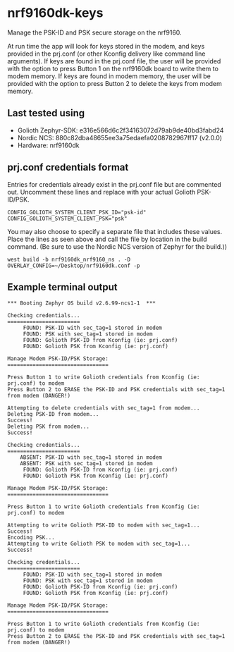 # nrf9160dk-keys

Manage the PSK-ID and PSK secure storage on the nrf9160.

At run time the app will look for keys stored in the modem, and keys provided in
the prj.conf (or other Kconfig delivery like command line arguments). If keys
are found in the prj.conf file, the user will be provided with the option to
press Button 1 on the nrf9160dk board to write them to modem memory. If keys are
found in modem memory, the user will be provided with the option to press Button
2 to delete the keys from modem memory.

## Last tested using

* Golioth Zephyr-SDK: e316e566d6c2f34163072d79ab9de40bd3fabd24
* Nordic NCS: 880c82dba48655ee3a75edaefa0208782967ff17 (v2.0.0)
* Hardware: nrf9160dk

## prj.conf credentials format

Entries for credentials already exist in the prj.conf file but are commented
out. Uncomment these lines and replace with your actual Golioth PSK-ID/PSK.

```console
CONFIG_GOLIOTH_SYSTEM_CLIENT_PSK_ID="psk-id"
CONFIG_GOLIOTH_SYSTEM_CLIENT_PSK="psk"
```

You may also choose to specify a separate file that includes these values. Place
the lines as seen above and call the file by location in the build command. (Be
sure to use the Nordic NCS version of Zephyr for the build.))

```console
west build -b nrf9160dk_nrf9160_ns . -D OVERLAY_CONFIG=~/Desktop/nrf9160dk.conf -p
```

## Example terminal output

```console
*** Booting Zephyr OS build v2.6.99-ncs1-1  ***

Checking credentials...
=======================
     FOUND: PSK-ID with sec_tag=1 stored in modem
     FOUND: PSK with sec_tag=1 stored in modem
     FOUND: Golioth PSK-ID from Kconfig (ie: prj.conf)
     FOUND: Golioth PSK from Kconfig (ie: prj.conf)

Manage Modem PSK-ID/PSK Storage:
================================

Press Button 1 to write Golioth credentials from Kconfig (ie: prj.conf) to modem
Press Button 2 to ERASE the PSK-ID and PSK credentials with sec_tag=1 from modem (DANGER!)

Attempting to delete credentials with sec_tag=1 from modem...
Deleting PSK-ID from modem...
Success!
Deleting PSK from modem...
Success!

Checking credentials...
=======================
    ABSENT: PSK-ID with sec_tag=1 stored in modem
    ABSENT: PSK with sec_tag=1 stored in modem
     FOUND: Golioth PSK-ID from Kconfig (ie: prj.conf)
     FOUND: Golioth PSK from Kconfig (ie: prj.conf)

Manage Modem PSK-ID/PSK Storage:
================================

Press Button 1 to write Golioth credentials from Kconfig (ie: prj.conf) to modem

Attempting to write Golioth PSK-ID to modem with sec_tag=1...
Success!
Encoding PSK...
Attempting to write Golioth PSK to modem with sec_tag=1...
Success!

Checking credentials...
=======================
     FOUND: PSK-ID with sec_tag=1 stored in modem
     FOUND: PSK with sec_tag=1 stored in modem
     FOUND: Golioth PSK-ID from Kconfig (ie: prj.conf)
     FOUND: Golioth PSK from Kconfig (ie: prj.conf)

Manage Modem PSK-ID/PSK Storage:
================================

Press Button 1 to write Golioth credentials from Kconfig (ie: prj.conf) to modem
Press Button 2 to ERASE the PSK-ID and PSK credentials with sec_tag=1 from modem (DANGER!)
```
